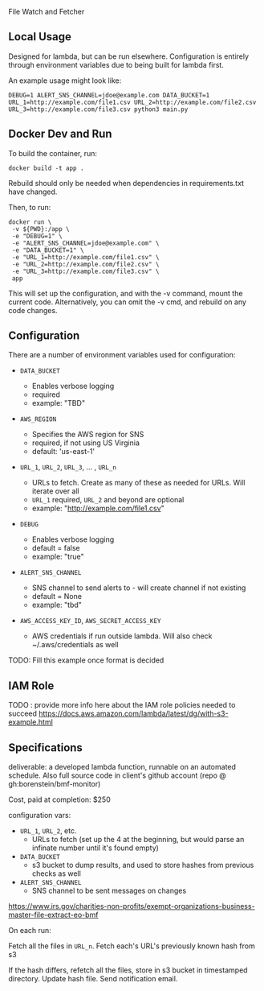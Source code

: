 File Watch and Fetcher

## Local Usage
Designed for lambda, but can be run elsewhere. Configuration is entirely through environment variables due to being built for lambda first.

An example usage might look like:

```
DEBUG=1 ALERT_SNS_CHANNEL=jdoe@example.com DATA_BUCKET=1 URL_1=http://example.com/file1.csv URL_2=http://example.com/file2.csv URL_3=http://example.com/file3.csv python3 main.py
```

## Docker Dev and Run

To build the container, run:

```
docker build -t app .
```

Rebuild should only be needed when dependencies in requirements.txt have changed.

Then, to run:

```
docker run \
 -v ${PWD}:/app \
 -e "DEBUG=1" \
 -e "ALERT_SNS_CHANNEL=jdoe@example.com" \
 -e "DATA_BUCKET=1" \
 -e "URL_1=http://example.com/file1.csv" \
 -e "URL_2=http://example.com/file2.csv" \
 -e "URL_3=http://example.com/file3.csv" \
 app
```

This will set up the configuration, and with the -v command, mount the current code. Alternatively, you can omit the -v cmd, and rebuild on any code changes.

## Configuration

There are a number of environment variables used for configuration:

 * `DATA_BUCKET`
   * Enables verbose logging
   * required
   * example: "TBD"

 * `AWS_REGION`
   * Specifies the AWS region for SNS
   * required, if not using US Virginia
   * default: 'us-east-1'

 * `URL_1`, `URL_2`, `URL_3`, ... , `URL_n`
   * URLs to fetch. Create as many of these as needed for URLs. Will iterate over all
   * `URL_1` required, `URL_2` and beyond are optional
   * example: "http://example.com/file1.csv"

 * `DEBUG`
   * Enables verbose logging
   * default = false
   * example: "true"

  * `ALERT_SNS_CHANNEL`
    * SNS channel to send alerts to - will create channel if not existing
    * default = None
    * example: "tbd"

  * `AWS_ACCESS_KEY_ID`, `AWS_SECRET_ACCESS_KEY`
    * AWS credentials if run outside lambda. Will also check ~/.aws/credentials as well

   TODO: Fill this example once format is decided

## IAM Role

TODO : provide more info here about the IAM role policies needed to succeed
https://docs.aws.amazon.com/lambda/latest/dg/with-s3-example.html


## Specifications

deliverable: a developed lambda function, runnable on an automated schedule. Also full source code in client's
github account (repo @ gh:borenstein/bmf-monitor)

Cost, paid at completion: $250

configuration vars:
 * `URL_1`, `URL_2`, etc.
   * URLs to fetch (set up the 4 at the beginning, but would parse an infinate number until it's found empty)
 * `DATA_BUCKET`
   * s3 bucket to dump results, and used to store hashes from previous checks as well
 * `ALERT_SNS_CHANNEL`
   * SNS channel to be sent messages on changes


https://www.irs.gov/charities-non-profits/exempt-organizations-business-master-file-extract-eo-bmf


On each run:

  Fetch all the files in `URL_n`.
  Fetch each's URL's previously known hash from s3

  If the hash differs, refetch all the files, store in s3 bucket in timestamped directory.
  Update hash file.
  Send notification email.
